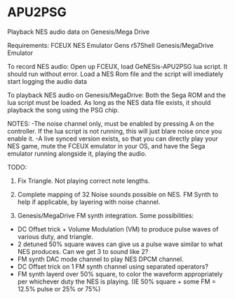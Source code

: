 # APU2PSG
Playback NES audio data on Genesis/Mega Drive

Requirements:
FCEUX NES Emulator
Gens r57Shell Genesis/MegaDrive Emulator

To record NES audio:
Open up FCEUX, load GeNESis-APU2PSG lua script. It should run without error.
Load a NES Rom file and the script will imediately start logging the audio data

To playback NES audio on Genesis/MegaDrive:
Both the Sega ROM and the lua script must be loaded.
As long as the NES data file exists, it should playback the song using the PSG chip.


NOTES:
-The noise channel only, must be enabled by pressing A on the controller. If the lua script is not running, this will just blare noise once you enable it.
-A live synced version exists, so that you can directly play your NES game, mute the FCEUX emulator in your OS, and have the Sega emulator running alongside it, playing the audio.

TODO:
1. Fix Triangle. Not playing correct note lengths.
2. Complete mapping of 32 Noise sounds possible on NES. FM Synth to help if applicable, by layering with noise channel.

3. Genesis/MegaDrive FM synth integration.
Some possibilities:
- DC Offset trick + Volume Modulation (VM) to produce pulse waves of various duty, and triangle. 
- 2 detuned 50% square waves can give us a pulse wave similar to what NES produces. Can we get 3 to sound like 2?
- FM synth DAC mode channel to play NES DPCM channel.
- DC Offset trick on 1 FM synth channel using separated operators?
- FM synth layerd over 50% square, to color the waveform appropriately per whichever duty the NES is playing.  (IE 50% square + some FM = 12.5% pulse or 25% or 75%)
